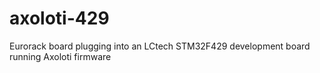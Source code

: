# axoloti-429
Eurorack board plugging into an LCtech STM32F429 development board running Axoloti firmware
